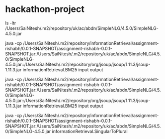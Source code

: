 # hackathon-project



ls -ltr /Users/SaiNitesh/.m2/repository/uk/ac/abdn/SimpleNLG/4.5.0/SimpleNLG-4.5.0.jar


java -cp /Users/SaiNitesh/.m2/repository/informationRetrieval/assignment-rishabh/0.0.1-SNAPSHOT/assignment-rishabh-0.0.1-SNAPSHOT.jar:/Users/SaiNitesh/.m2/repository/uk/ac/abdn/SimpleNLG/4.5.0/SimpleNLG-4.5.0.jar::/Users/SaiNitesh/.m2/repository/org/jsoup/jsoup/1.11.3/jsoup-1.11.3.jar informationRetrieval.BM25 input output

java -cp /Users/SaiNitesh/.m2/repository/informationRetrieval/assignment-rishabh/0.0.1-SNAPSHOT/assignment-rishabh-0.0.1-SNAPSHOT.jar:/Users/SaiNitesh/.m2/repository/uk/ac/abdn/SimpleNLG/4.5.0/SimpleNLG-4.5.0.jar::/Users/SaiNitesh/.m2/repository/org/jsoup/jsoup/1.11.3/jsoup-1.11.3.jar informationRetrieval.BM25 input output



java -cp /Users/SaiNitesh/.m2/repository/informationRetrieval/assignment-rishabh/0.0.1-SNAPSHOT/assignment-rishabh-0.0.1-SNAPSHOT.jar:/Users/SaiNitesh/.m2/repository/uk/ac/abdn/SimpleNLG/4.5.0/SimpleNLG-4.5.0.jar informationRetrieval.SingularToPlural
